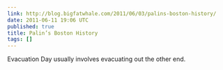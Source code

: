 ```yaml
---
link: http://blog.bigfatwhale.com/2011/06/03/palins-boston-history/
date: 2011-06-11 19:06 UTC
published: true
title: Palin’s Boston History
tags: []
---
```


Evacuation Day usually involves evacuating out the other end.

